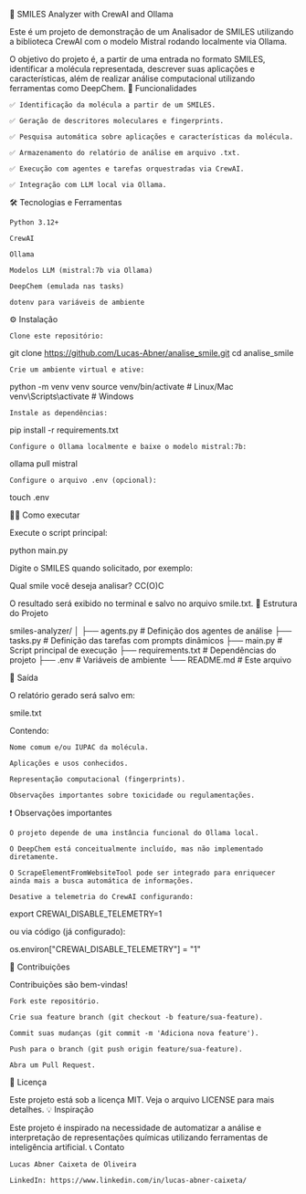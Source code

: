 🧪 SMILES Analyzer with CrewAI and Ollama

Este é um projeto de demonstração de um Analisador de SMILES utilizando a biblioteca CrewAI com o modelo Mistral rodando localmente via Ollama.

O objetivo do projeto é, a partir de uma entrada no formato SMILES, identificar a molécula representada, descrever suas aplicações e características, além de realizar análise computacional utilizando ferramentas como DeepChem.
🚀 Funcionalidades

    ✅ Identificação da molécula a partir de um SMILES.

    ✅ Geração de descritores moleculares e fingerprints.

    ✅ Pesquisa automática sobre aplicações e características da molécula.

    ✅ Armazenamento do relatório de análise em arquivo .txt.

    ✅ Execução com agentes e tarefas orquestradas via CrewAI.

    ✅ Integração com LLM local via Ollama.

🛠️ Tecnologias e Ferramentas

    Python 3.12+

    CrewAI

    Ollama

    Modelos LLM (mistral:7b via Ollama)

    DeepChem (emulada nas tasks)

    dotenv para variáveis de ambiente

⚙️ Instalação

    Clone este repositório:

git clone https://github.com/Lucas-Abner/analise_smile.git
cd analise_smile

    Crie um ambiente virtual e ative:

python -m venv venv
source venv/bin/activate  # Linux/Mac
venv\Scripts\activate     # Windows

    Instale as dependências:

pip install -r requirements.txt

    Configure o Ollama localmente e baixe o modelo mistral:7b:

ollama pull mistral

    Configure o arquivo .env (opcional):

touch .env

🏃‍♂️ Como executar

Execute o script principal:

python main.py

Digite o SMILES quando solicitado, por exemplo:

Qual smile você deseja analisar? CC(O)C

O resultado será exibido no terminal e salvo no arquivo smile.txt.
📝 Estrutura do Projeto

smiles-analyzer/
│
├── agents.py            # Definição dos agentes de análise
├── tasks.py             # Definição das tarefas com prompts dinâmicos
├── main.py              # Script principal de execução
├── requirements.txt     # Dependências do projeto
├── .env                 # Variáveis de ambiente
└── README.md            # Este arquivo

📂 Saída

O relatório gerado será salvo em:

smile.txt

Contendo:

    Nome comum e/ou IUPAC da molécula.

    Aplicações e usos conhecidos.

    Representação computacional (fingerprints).

    Observações importantes sobre toxicidade ou regulamentações.

❗ Observações importantes

    O projeto depende de uma instância funcional do Ollama local.

    O DeepChem está conceitualmente incluído, mas não implementado diretamente.

    O ScrapeElementFromWebsiteTool pode ser integrado para enriquecer ainda mais a busca automática de informações.

    Desative a telemetria do CrewAI configurando:

export CREWAI_DISABLE_TELEMETRY=1

ou via código (já configurado):

os.environ["CREWAI_DISABLE_TELEMETRY"] = "1"

🤝 Contribuições

Contribuições são bem-vindas!

    Fork este repositório.

    Crie sua feature branch (git checkout -b feature/sua-feature).

    Commit suas mudanças (git commit -m 'Adiciona nova feature').

    Push para o branch (git push origin feature/sua-feature).

    Abra um Pull Request.

📄 Licença

Este projeto está sob a licença MIT. Veja o arquivo LICENSE para mais detalhes.
💡 Inspiração

Este projeto é inspirado na necessidade de automatizar a análise e interpretação de representações químicas utilizando ferramentas de inteligência artificial.
📞 Contato

    Lucas Abner Caixeta de Oliveira

    LinkedIn: https://www.linkedin.com/in/lucas-abner-caixeta/
